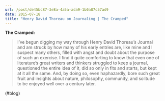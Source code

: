 ```yaml
---
url: /post/de45bc87-3e8a-4a5a-ada9-1b0a87c57ad9
date: 2015-07-18
title: "Henry David Thoreau on Journaling | The Cramped"
---
```


**The Cramped:**



> I’ve begun digging my way through Henry David Thoreau’s Journal and am struck by how many of his early entries are, like mine and I suspect many others, filled with angst and doubt about the purpose of such an exercise. I find it quite comforting to know that even one of literature’s great writers and thinkers struggled to keep a journal, questioned the entire idea of it, did so only in fits and starts, but kept at it all the same. And, by doing so, even haphazardly, bore such great fruit and insights about nature, philosophy, community, and solitude to be enjoyed well over a century later. 



(#blog)